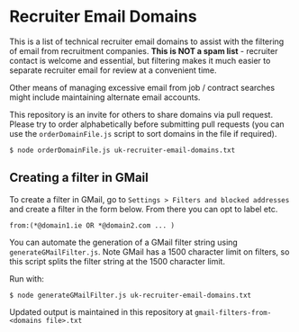 # Recruiter Email Domains

This is a list of technical recruiter email domains to assist with the filtering of email from recruitment companies. **This is NOT a spam list** - recruiter contact is welcome and essential, but filtering makes it much easier to separate recruiter email for review at a convenient time.

Other means of managing excessive email from job / contract searches might include maintaining alternate email accounts.

This repository is an invite for others to share domains via pull request. Please try to order alphabetically before submitting pull requests (you can use the `orderDomainFile.js` script to sort domains in the file if required).

```
$ node orderDomainFile.js uk-recruiter-email-domains.txt 
```

## Creating a filter in GMail

To create a filter in GMail, go to `Settings > Filters and blocked addresses` and create a filter in the form below. From there you can opt to label etc.

```
from:(*@domain1.ie OR *@domain2.com ... )
```

You can automate the generation of a GMail filter string using `generateGMailFilter.js`. Note GMail has a 1500 character limit on filters, so this script splits the filter string at the 1500 character limit.

Run with:

```
$ node generateGMailFilter.js uk-recruiter-email-domains.txt
```

Updated output is maintained in this repository at `gmail-filters-from-<domains file>.txt`
